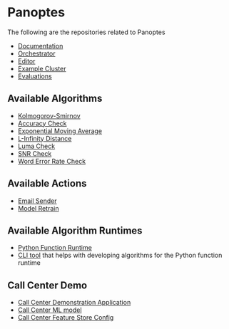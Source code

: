 # Panoptes
The following are the repositories related to Panoptes

- [Documentation](https://github.com/pkourouklidis/panoptes-wiki)
- [Orchestrator](https://github.com/pkourouklidis/panoptes-orchestrator)
- [Editor](https://github.com/pkourouklidis/panoptes-editor)
- [Example Cluster](https://github.com/pkourouklidis/panoptes-example-cluster)
- [Evaluations](https://github.com/pkourouklidis/panoptes-evaluations)

## Available Algorithms
- [Kolmogorov-Smirnov](https://github.com/pkourouklidis/kolmogorov-smirnov-algorithm)
- [Accuracy Check](https://github.com/pkourouklidis/accuracy-algorithm)
- [Exponential Moving Average](https://github.com/pkourouklidis/ema-algorithm)
- [L-Infinity Distance](https://github.com/pkourouklidis/l-infinity-algorithm)
- [Luma Check](https://github.com/pkourouklidis/luma-check-algorithm)
- [SNR Check](https://github.com/pkourouklidis/SNR-check)
- [Word Error Rate Check](https://github.com/pkourouklidis/word-error-rate-algorithm)

## Available Actions
- [Email Sender](https://github.com/pkourouklidis/email-action)
- [Model Retrain](https://github.com/pkourouklidis/retrain-action)

## Available Algorithm Runtimes
- [Python Function Runtime](https://github.com/pkourouklidis/python-function-algorithm-runtime)
- [CLI tool](https://github.com/pkourouklidis/python-function-runtime-cli) that helps with developing algorithms for the Python function runtime

## Call Center Demo
- [Call Center Demonstration Application](https://github.com/pkourouklidis/call-center-demo-app)
- [Call Center ML model](https://github.com/pkourouklidis/call-center-model)
- [Call Center Feature Store Config](https://github.com/pkourouklidis/call-center-feature-store)
